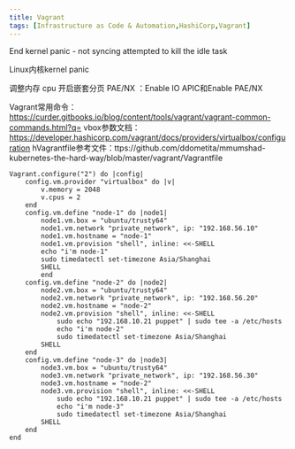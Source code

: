 ```yaml
---
title: Vagrant
tags: [Infrastructure as Code & Automation,HashiCorp,Vagrant]
---
```


End kernel panic - not syncing attempted to kill the idle task

Linux内核kernel panic

调整内存 cpu 开启嵌套分页 PAE/NX  ：Enable IO APIC和Enable PAE/NX

Vagrant常用命令：https://curder.gitbooks.io/blog/content/tools/vagrant/vagrant-common-commands.html?q=
vbox参数文档：https://developer.hashicorp.com/vagrant/docs/providers/virtualbox/configuration
hVagrantfile参考文件：ttps://github.com/ddometita/mmumshad-kubernetes-the-hard-way/blob/master/vagrant/Vagrantfile

```Vagrantfile
Vagrant.configure("2") do |config|
    config.vm.provider "virtualbox" do |v|
        v.memory = 2048
        v.cpus = 2
    end
    config.vm.define "node-1" do |node1|
        node1.vm.box = "ubuntu/trusty64"
        node1.vm.network "private_network", ip: "192.168.56.10"
        node1.vm.hostname = "node-1"
        node1.vm.provision "shell", inline: <<-SHELL
        echo "i'm node-1"
        sudo timedatectl set-timezone Asia/Shanghai
        SHELL
        end
    config.vm.define "node-2" do |node2|
        node2.vm.box = "ubuntu/trusty64"
        node2.vm.network "private_network", ip: "192.168.56.20"
        node2.vm.hostname = "node-2"
        node2.vm.provision "shell", inline: <<-SHELL
            sudo echo "192.168.10.21 puppet" | sudo tee -a /etc/hosts
            echo "i'm node-2"
            sudo timedatectl set-timezone Asia/Shanghai
        SHELL
    end
    config.vm.define "node-3" do |node3|
        node3.vm.box = "ubuntu/trusty64"
        node3.vm.network "private_network", ip: "192.168.56.30"
        node3.vm.hostname = "node-2"
        node3.vm.provision "shell", inline: <<-SHELL
            sudo echo "192.168.10.21 puppet" | sudo tee -a /etc/hosts
            echo "i'm node-3"
            sudo timedatectl set-timezone Asia/Shanghai
        SHELL
    end
end
```